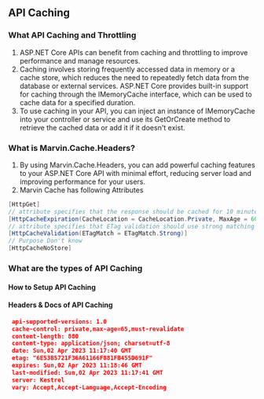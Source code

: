 ﻿## API Caching

### What API Caching and Throttling
1. ASP.NET Core APIs can benefit from caching and throttling to improve performance and manage resources.
2. Caching involves storing frequently accessed data in memory or a cache store, which reduces the need to repeatedly fetch data from the database or external services. ASP.NET Core provides built-in support for caching through the IMemoryCache interface, which can be used to cache data for a specified duration.
3. To use caching in your API, you can inject an instance of IMemoryCache into your controller or service and use its GetOrCreate method to retrieve the cached data or add it if it doesn't exist.

### What is Marvin.Cache.Headers?
1. By using Marvin.Cache.Headers, you can add powerful caching features to your ASP.NET Core API with minimal effort, reducing server load and improving performance for your users.
2. Marvin Cache has following Attributes
```csharp
[HttpGet]
// attribute specifies that the response should be cached for 10 minutes (MaxAge = 600) and stored privately (CacheLocation = CacheLocation.Private).
[HttpCacheExpiration(CacheLocation = CacheLocation.Private, MaxAge = 600)]
// attribute specifies that ETag validation should use strong matching (ETagMatch = ETagMatch.Strong).
[HttpCacheValidation(ETagMatch = ETagMatch.Strong)]
// Purpose Don't know
[HttpCacheNoStore]
```

### What are the types of API Caching

#### How to Setup API Caching


#### Headers & Docs of API Caching
```json
 api-supported-versions: 1.0 
 cache-control: private,max-age=65,must-revalidate 
 content-length: 880 
 content-type: application/json; charset=utf-8 
 date: Sun,02 Apr 2023 11:17:40 GMT 
 etag: "6E53B5721F36A61166F881FB455D691F" 
 expires: Sun,02 Apr 2023 11:18:46 GMT 
 last-modified: Sun,02 Apr 2023 11:17:41 GMT 
 server: Kestrel 
 vary: Accept,Accept-Language,Accept-Encoding 
```
